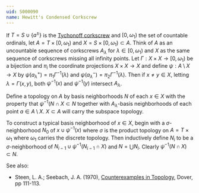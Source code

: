 ```yaml
---
uid: S000090
name: Hewitt's Condensed Corkscrew
---
```

If $T = S \cup \{a^\pm\}$ is the [Tychonoff corkscrew](/brubeck/spaces/tychonoff-corkscrew/) and $[0,\omega_1)$ the set of countable ordinals, let $A = T \times [0,\omega_1)$ and $X = S \times [0,\omega_1) \subset A$. Think of $A$ as an uncountable sequence of corkscrews $A_\lambda$ for $\lambda \in [0,\omega_1)$ and $X$ as the same sequence of corkscrews missing all infinity points. Let $\Gamma:X \times X \rightarrow [0,\omega_1)$ be a bijection and $\pi_i$ the coordinate projections $X \times X \rightarrow X$ and define $\psi: A \setminus X \rightarrow X$ by $\psi(a^+_\lambda) = \pi_1 \Gamma^{-1}(\lambda)$ and $\psi(a^-_\lambda) = \pi_2 \Gamma^{-1}(\lambda)$. Then if $x \neq y \in X$,
letting $\lambda = \Gamma(x,y)$, both $\psi^{-1}(x)$ and $\psi^{-1}(y)$ intersect $A_\lambda$.

Define a topology on $A$ by basis neighborhoods $N$ of each $x \in X$ with the property that $\psi^{-1}(N \cap X \subset N$ together with $A_\lambda$-basis neighborhoods of each point $a \in A \setminus X$. $X \subset A$ will carry the subspace topology. 

To construct a typical basis neighborhood of $x \in X$, begin with a $\sigma$-neighborhood $N_0$ of $x \cup \psi^{-1}(x)$ where $\sigma$ is the product topology on $A = T \times \omega_1$ where $\omega_1$ carries the discrete topology. Then inductively define $N_i$ to be a $\sigma$-neighborhood of $N_{i-1} \cup \psi^{-1}(N_{i-1} \cap X)$ and $N = \bigcup N_i$. Clearly $\psi^{-1}(N \cap X) \subset N$.

See also:

* Steen, L. A.; Seebach, J. A. (1970), [Counterexamples in Topology](http://books.google.com/books/about/Counterexamples_in_Topology.html?id=DkEuGkOtSrUC), Dover, pp 111-113.


